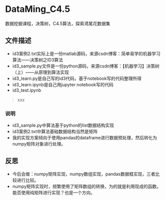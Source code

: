 # DataMing_C4.5
数据挖掘课程，决策树，C4.5算法，探索鸢尾花数据集

## 文件描述 ##
+ id3案例2.txt实际上是一份matlab源码，来源csdn博客：简单易学的机器学习算法——决策树之ID3算法
+ id3_sample.py文件是一份python源码，来源csdn博客：【机器学习】决策树（上）——从原理到算法实现
+ id3_learn.py是自己写的id3代码，基于notebook写的代码整理所得
+ id3_learn.ipynb是自己用jupyter notebook写的代码
+ id3_test.ipynb
> xxx

### 说明 ###
+ id3_sample.py中算法基于python的list数据结构实现
+ id3案例2.txt中算法基础数据结构当然是矩阵
+ 我的实现方案倾向于使用pandas的dataframe进行数据预处理，然后转化为numpy矩阵对象进行处理。

## 反思 ##
+ 今后会做：numpy矩阵实现，numpy数组实现，pandas数据框实现，三者比较进行比较。
+ numpy矩阵实现时，频繁使用了矩阵数组的转换，为的就是利用现成的函数。能否使用纯矩阵进行实现？也是一个方向。